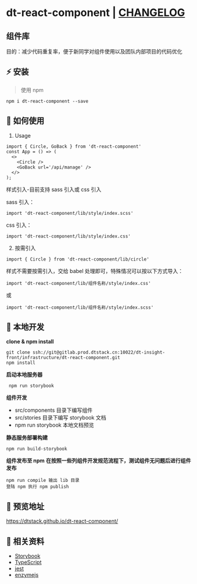 # dt-react-component | [CHANGELOG](./CHANGELOG.md)

## 组件库

目的：减少代码重复率，便于新同学对组件使用以及团队内部项目的代码优化

## :zap: 安装

> 使用 npm

```plain
npm i dt-react-component --save
```

## :book: 如何使用

1. Usage

```plain
import { Circle, GoBack } from 'dt-react-component'
const App = () => (
  <>
    <Circle />
    <GoBack url='/api/manage' />
  </>
);
```

样式引入-目前支持 sass 引入或 css 引入

sass 引入：

```plain
import 'dt-react-component/lib/style/index.scss'
```

css 引入：

```plain
import 'dt-react-component/lib/style/index.css'
```

2. 按需引入

```plain
import { Circle } from 'dt-react-component/lib/circle'
```

样式不需要按需引入，交给 babel 处理即可，特殊情况可以按以下方式导入：

```plain
import 'dt-react-component/lib/组件名称/style/index.css'
```

或

```plain
import 'dt-react-component/lib/组件名称/style/index.scss'
```

## :wrench: 本地开发

**clone & npm install**

```plain
git clone ssh://git@gitlab.prod.dtstack.cn:10022/dt-insight-front/infrastructure/dt-react-component.git
npm install
```

**启动本地服务器**

```plain
 npm run storybook
```

**组件开发**

- src/components 目录下编写组件
- src/stories 目录下编写 storybook 文档
- npm run storybook 本地文档预览

**静态服务部署构建**

```plain
npm run build-storybook
```

**组件发布至 npm** **在按照一些列组件开发规范流程下，测试组件无问题后进行组件发布**

```plain
npm run compile 输出 lib 目录
登陆 npm 执行 npm publish
```

## :ferris_wheel: 预览地址

https://dtstack.github.io/dt-react-component/

## :blue_book: 相关资料

- [Storybook](https://storybook.js.org/)
- [TypeScript](https://www.typescriptlang.org/)
- [jest](https://jestjs.io/)
- [enzymejs](https://enzymejs.github.io/enzyme/)

